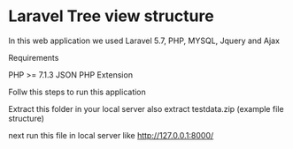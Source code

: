 # Laravel Tree view structure

In this web application we used Laravel 5.7, PHP, MYSQL, Jquery and Ajax

Requirements

PHP >= 7.1.3 
JSON PHP Extension

Follw this steps to run this application

Extract this folder in your local server also extract testdata.zip (example file structure) 

next run this file in local server like http://127.0.0.1:8000/
